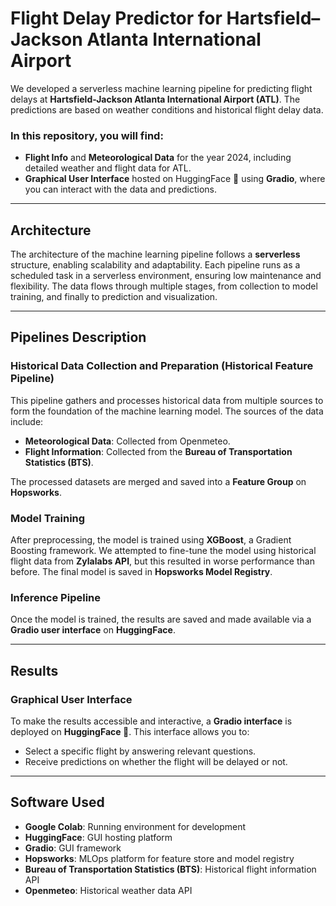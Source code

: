 # Flight Delay Predictor for Hartsfield–Jackson Atlanta International Airport

We developed a serverless machine learning pipeline for predicting flight delays at **Hartsfield-Jackson Atlanta International Airport (ATL)**. The predictions are based on weather conditions and historical flight delay data. 

### In this repository, you will find:
- **Flight Info** and **Meteorological Data** for the year 2024, including detailed weather and flight data for ATL.
- **Graphical User Interface** hosted on HuggingFace 🤗 using **Gradio**, where you can interact with the data and predictions.

---

## Architecture

The architecture of the machine learning pipeline follows a **serverless** structure, enabling scalability and adaptability. Each pipeline runs as a scheduled task in a serverless environment, ensuring low maintenance and flexibility. The data flows through multiple stages, from collection to model training, and finally to prediction and visualization.

---

## Pipelines Description

### **Historical Data Collection and Preparation (Historical Feature Pipeline)**
This pipeline gathers and processes historical data from multiple sources to form the foundation of the machine learning model. The sources of the data include:
- **Meteorological Data**: Collected from Openmeteo.
- **Flight Information**: Collected from the **Bureau of Transportation Statistics (BTS)**.

The processed datasets are merged and saved into a **Feature Group** on **Hopsworks**.

### **Model Training**
After preprocessing, the model is trained using **XGBoost**, a Gradient Boosting framework. We attempted to fine-tune the model using historical flight data from **Zylalabs API**, but this resulted in worse performance than before. The final model is saved in **Hopsworks Model Registry**.

### **Inference Pipeline**
Once the model is trained, the results are saved and made available via a **Gradio user interface** on **HuggingFace**.

---

## Results

### **Graphical User Interface**
To make the results accessible and interactive, a **Gradio interface** is deployed on **HuggingFace 🤗**. This interface allows you to:
- Select a specific flight by answering relevant questions.
- Receive predictions on whether the flight will be delayed or not.

---

## Software Used
- **Google Colab**: Running environment for development
- **HuggingFace**: GUI hosting platform
- **Gradio**: GUI framework
- **Hopsworks**: MLOps platform for feature store and model registry
- **Bureau of Transportation Statistics (BTS)**: Historical flight information API
- **Openmeteo**: Historical weather data API
